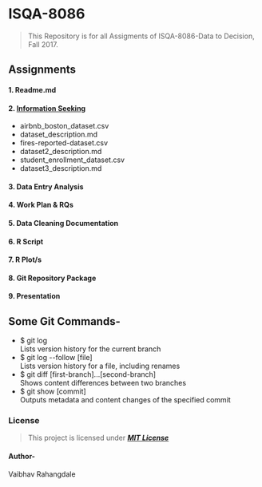 # ISQA-8086
>This Repository is for all Assigments of ISQA-8086-Data to Decision, Fall 2017.

## Assignments
#### 1. Readme.md
#### 2. [Information Seeking](https://github.com/vrahangdale/ISQA-8086/tree/master/Information_Seeking)
* airbnb_boston_dataset.csv
* dataset_description.md
* fires-reported-dataset.csv
* dataset2_description.md
* student_enrollment_dataset.csv
* dataset3_description.md

#### 3. Data Entry Analysis
#### 4. Work Plan & RQs
#### 5. Data Cleaning Documentation
#### 6. R Script
#### 7. R Plot/s
#### 8. Git Repository Package
#### 9. Presentation

## Some Git Commands-
* $ git log  
Lists version history for the current branch
* $ git log --follow [file]  
Lists version history for a file, including renames
* $ git diff [first-branch]...[second-branch]  
Shows content differences between two branches
* $ git show [commit]  
Outputs metadata and content changes of the specified commit

### License
>This project is licensed under  [**_MIT License_**](https://choosealicense.com/licenses/mit/)

#### Author-
Vaibhav Rahangdale
